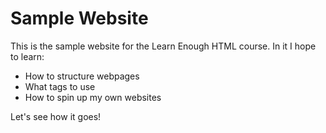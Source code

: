 # Sample Website
This is the sample website for the Learn Enough HTML course. In it I hope to learn:
- How to structure webpages
- What tags to use
- How to spin up my own websites

Let's see how it goes!
